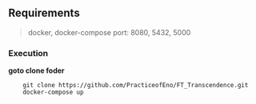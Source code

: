 ## Requirements

> docker, docker-compose
> port: 8080, 5432, 5000

### Execution
**goto clone foder**
```
    git clone https://github.com/PracticeofEno/FT_Transcendence.git
    docker-compose up
```
